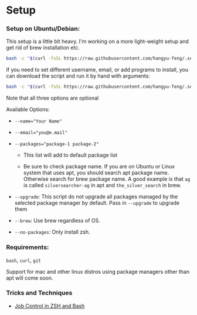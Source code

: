# Setup

### Setup on Ubuntu/Debian:

  This setup is a little bit heavy. I'm working on a more light-weight setup and get rid of brew installation etc.

  ```sh
  bash -c "$(curl -fsSL https://raw.githubusercontent.com/hangyu-feng/.setup/master/setup.sh)"
  ```

  If you need to set different username, email, or add programs to install, you can download the script and run it by hand with arguments:
  ```sh
  bash -c "$(curl -fsSL https://raw.githubusercontent.com/hangyu-feng/.setup/master/setup.sh)" "" --flag1 --flag2
  ```

  Note that all three options are optional

  Available Options:

  - `--name="Your Name"`

  - `--email="you@e.mail"`

  - `--packages="package-1 package-2"`

    - This list will add to default package list

    - Be sure to check package name. If you are on Ubuntu or Linux system that uses apt, you should search apt package name. Otherwise search for brew package name. A good example is that `ag` is called `silversearcher-ag` in apt and `the_silver_search` in brew.

  - `--upgrade`: This script do not upgrade all packages managed by the selected package manager by default. Pass in `--upgrade` to upgrade them

  - `--brew`: Use brew regardless of OS.

  - `--no-packages`: Only install zsh.

### Requirements:
  `bash`, `curl`, `git`

  Support for mac and other linux distros using package managers other than apt will come soon.

### Tricks and Techniques

  - [Job Control in ZSH and Bash](https://gist.github.com/CMCDragonkai/6084a504b6a7fee270670fc8f5887eb4)
